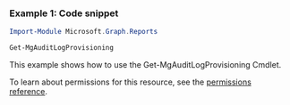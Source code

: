 ### Example 1: Code snippet

```powershellImport-Module Microsoft.Graph.Reports

Get-MgAuditLogProvisioning
```
This example shows how to use the Get-MgAuditLogProvisioning Cmdlet.
To learn about permissions for this resource, see the [permissions reference](/graph/permissions-reference).

